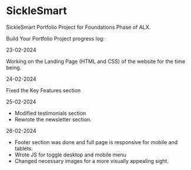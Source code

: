# SickleSmart

SickleSmart Portfolio Project for Foundations Phase of ALX.

Build Your Portfolio Project progress log:

23-02-2024

Working on the Landing Page (HTML and CSS) of the website for the time being.

24-02-2024

Fixed the Key Features section

25-02-2024

- Modified testimonials section
- Rewrote the newsletter section.

26-02-2024

- Footer section was done and full page is responsive for mobile and tablets.
- Wrote JS for toggle desktop and mobile menu
- Changed necessary images for a more visually appealing sight.
